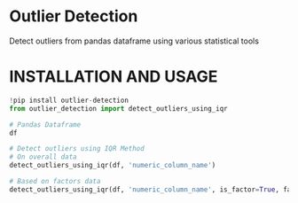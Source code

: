 # Outlier Detection
Detect outliers from pandas dataframe using various statistical tools
# INSTALLATION AND USAGE
```python
!pip install outlier-detection
from outlier_detection import detect_outliers_using_iqr

# Pandas Dataframe
df

# Detect outliers using IQR Method
# On overall data
detect_outliers_using_iqr(df, 'numeric_column_name')

# Based on factors data
detect_outliers_using_iqr(df, 'numeric_column_name', is_factor=True, factor='categorical_column_name')
```